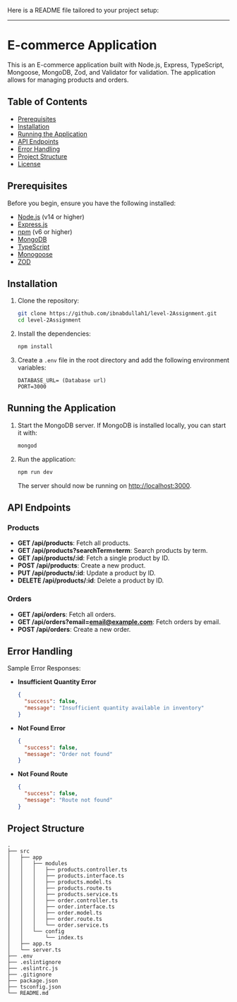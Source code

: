Here is a README file tailored to your project setup:

---

# E-commerce Application

This is an E-commerce application built with Node.js, Express, TypeScript, Mongoose, MongoDB, Zod, and Validator for validation. The application allows for managing products and orders.

## Table of Contents

- [Prerequisites](#prerequisites)
- [Installation](#installation)
- [Running the Application](#running-the-application)
- [API Endpoints](#api-endpoints)
- [Error Handling](#error-handling)
- [Project Structure](#project-structure)
- [License](#license)

## Prerequisites

Before you begin, ensure you have the following installed:

- [Node.js](https://nodejs.org/) (v14 or higher)
- [Express.js](https://expressjs.com/)
- [npm](https://www.npmjs.com/) (v6 or higher)
- [MongoDB](https://www.mongodb.com/)
- [TypeScript](https://www.typescriptlang.org/)
- [Monogoose](https://mongoosejs.com/docs/index.html)
- [ZOD](https://zod.dev/)

## Installation

1. Clone the repository:

   ```bash
   git clone https://github.com/ibnabdullah1/level-2Assignment.git
   cd level-2Assignment
   ```

2. Install the dependencies:

   ```bash
   npm install
   ```

3. Create a `.env` file in the root directory and add the following environment variables:

   ```env
   DATABASE_URL= (Database url)
   PORT=3000
   ```

## Running the Application

1. Start the MongoDB server. If MongoDB is installed locally, you can start it with:

   ```bash
   mongod
   ```

2. Run the application:

   ```bash
   npm run dev
   ```

   The server should now be running on [http://localhost:3000](http://localhost:3000).

## API Endpoints

### Products

- **GET /api/products**: Fetch all products.
- **GET /api/products?searchTerm=term**: Search products by term.
- **GET /api/products/:id**: Fetch a single product by ID.
- **POST /api/products**: Create a new product.
- **PUT /api/products/:id**: Update a product by ID.
- **DELETE /api/products/:id**: Delete a product by ID.

### Orders

- **GET /api/orders**: Fetch all orders.
- **GET /api/orders?email=email@example.com**: Fetch orders by email.
- **POST /api/orders**: Create a new order.

## Error Handling

Sample Error Responses:

- **Insufficient Quantity Error**

  ```json
  {
    "success": false,
    "message": "Insufficient quantity available in inventory"
  }
  ```

- **Not Found Error**

  ```json
  {
    "success": false,
    "message": "Order not found"
  }
  ```

- **Not Found Route**

  ```json
  {
    "success": false,
    "message": "Route not found"
  }
  ```

## Project Structure

```plaintext
.
├── src
│   ├── app
│   │   ├── modules
│   │   │   ├── products.controller.ts
│   │   │   ├── products.interface.ts
│   │   │   ├── products.model.ts
│   │   │   ├── products.route.ts
│   │   │   ├── products.service.ts
│   │   │   ├── order.controller.ts
│   │   │   ├── order.interface.ts
│   │   │   ├── order.model.ts
│   │   │   ├── order.route.ts
│   │   │   └── order.service.ts
│   │   └── config
│   │       └── index.ts
│   ├── app.ts
│   └── server.ts
├── .env
├── .eslintignore
├── .eslintrc.js
├── .gitignore
├── package.json
├── tsconfig.json
└── README.md
```
